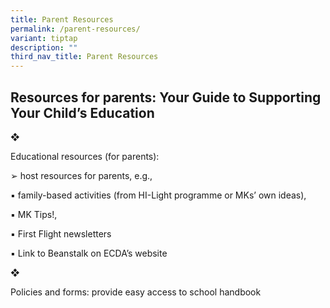 ```yaml
---
title: Parent Resources
permalink: /parent-resources/
variant: tiptap
description: ""
third_nav_title: Parent Resources
---
```

<h2>Resources for parents: Your Guide to Supporting Your Child’s Education</h2>
<p></p>
<p>❖</p>
<p>Educational resources (for parents):</p>
<p>➢ host resources for parents, e.g.,</p>
<p>▪ family-based activities (from HI-Light programme or MKs’ own ideas),</p>
<p>▪ MK Tips!,</p>
<p>▪ First Flight newsletters</p>
<p>▪ Link to Beanstalk on ECDA’s website</p>
<p>❖</p>
<p>Policies and forms: provide easy access to school handbook</p>